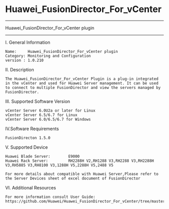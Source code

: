 # Huawei_FusionDirector_For_vCenter

**********************************************************************************
Huawei_FusionDirector_For_vCenter plugin
**********************************************************************************

I. General Information 

    Name:     Huawei_FusionDirector_For_vCenter plugin
    Category: Monitoring and Configuration
    version : 1.0.210
    
II. Description

    The Huawei_FusionDirector_For_vCenter Plugin is a plug-in integrated in the vCenter and used for Huawei Server management. It can be used to connect to multiple FusionDirector and view the servers managed by FusionDirector.

III. Supported Software Version

    vCenter Server 6.0U2a or later for Linux 
    vCenter Server 6.5/6.7 for Linux
    vCenter Server 6.0/6.5/6.7 for Windows  
    
IV.Software Requirements

    FusionDirecton 1.5.0

V. Supported Device

    Huawei Blade Server:        E9000
    Huawei Rack Server:         RH2288H V2,RH1288 V3,RH2288 V3,RH2288H V3,RH5885 V3,RH8100 V3,1288H V5,2288H V5,2488 V5
    
    For more details about compatible with Huawei Server,Please refer to the Server Devices sheet of excel document of FusionDirector

VI. Additional Resources

    For more information consult User Guide: https://github.com/Huawei/Huawei_FusionDirector_For_vCenter/tree/master/docs
